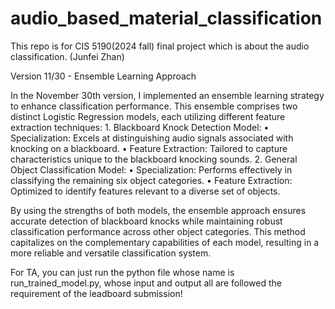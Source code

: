 # audio_based_material_classification
This repo is for CIS 5190(2024 fall) final project which is about the audio classification. (Junfei Zhan)



Version 11/30 - Ensemble Learning Approach

In the November 30th version, I implemented an ensemble learning strategy to enhance classification performance. This ensemble comprises two distinct Logistic Regression models, each utilizing different feature extraction techniques:
	1.	Blackboard Knock Detection Model:
	•	Specialization: Excels at distinguishing audio signals associated with knocking on a blackboard.
	•	Feature Extraction: Tailored to capture characteristics unique to the blackboard knocking sounds.
	2.	General Object Classification Model:
	•	Specialization: Performs effectively in classifying the remaining six object categories.
	•	Feature Extraction: Optimized to identify features relevant to a diverse set of objects.

By using the strengths of both models, the ensemble approach ensures accurate detection of blackboard knocks while maintaining robust classification performance across other object categories. This method capitalizes on the complementary capabilities of each model, resulting in a more reliable and versatile classification system.



For TA, you can just run the python file whose name is run_trained_model.py, whose input and output all are followed the requirement of the leadboard submission!
